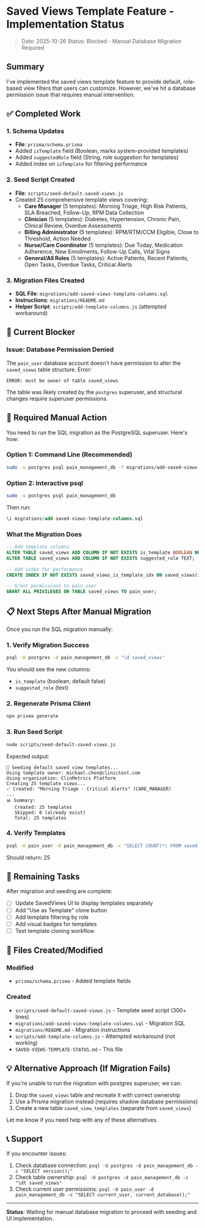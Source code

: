 # Saved Views Template Feature - Implementation Status

> Date: 2025-10-26
> Status: Blocked - Manual Database Migration Required

## Summary

I've implemented the saved views template feature to provide default, role-based view filters that users can customize. However, we've hit a database permission issue that requires manual intervention.

## ✅ Completed Work

### 1. Schema Updates
- **File**: `prisma/schema.prisma`
- Added `isTemplate` field (Boolean, marks system-provided templates)
- Added `suggestedRole` field (String, role suggestion for templates)
- Added index on `isTemplate` for filtering performance

### 2. Seed Script Created
- **File**: `scripts/seed-default-saved-views.js`
- Created 25 comprehensive template views covering:
  - **Care Manager** (5 templates): Morning Triage, High Risk Patients, SLA Breached, Follow-Up, RPM Data Collection
  - **Clinician** (5 templates): Diabetes, Hypertension, Chronic Pain, Clinical Review, Overdue Assessments
  - **Billing Administrator** (5 templates): RPM/RTM/CCM Eligible, Close to Threshold, Action Needed
  - **Nurse/Care Coordinator** (5 templates): Due Today, Medication Adherence, New Enrollments, Follow-Up Calls, Vital Signs
  - **General/All Roles** (5 templates): Active Patients, Recent Patients, Open Tasks, Overdue Tasks, Critical Alerts

### 3. Migration Files Created
- **SQL File**: `migrations/add-saved-views-template-columns.sql`
- **Instructions**: `migrations/README.md`
- **Helper Script**: `scripts/add-template-columns.js` (attempted workaround)

## 🚫 Current Blocker

### Issue: Database Permission Denied

The `pain_user` database account doesn't have permission to alter the `saved_views` table structure. Error:
```
ERROR: must be owner of table saved_views
```

The table was likely created by the `postgres` superuser, and structural changes require superuser permissions.

## 🔧 Required Manual Action

You need to run the SQL migration as the PostgreSQL superuser. Here's how:

### Option 1: Command Line (Recommended)

```bash
sudo -u postgres psql pain_management_db -f migrations/add-saved-views-template-columns.sql
```

### Option 2: Interactive psql

```bash
sudo -u postgres psql pain_management_db
```

Then run:
```sql
\i migrations/add-saved-views-template-columns.sql
```

### What the Migration Does

```sql
-- Add template columns
ALTER TABLE saved_views ADD COLUMN IF NOT EXISTS is_template BOOLEAN NOT NULL DEFAULT false;
ALTER TABLE saved_views ADD COLUMN IF NOT EXISTS suggested_role TEXT;

-- Add index for performance
CREATE INDEX IF NOT EXISTS saved_views_is_template_idx ON saved_views(is_template);

-- Grant permissions to pain_user
GRANT ALL PRIVILEGES ON TABLE saved_views TO pain_user;
```

## 📋 Next Steps After Manual Migration

Once you run the SQL migration manually:

### 1. Verify Migration Success

```bash
psql -U postgres -d pain_management_db -c "\d saved_views"
```

You should see the new columns:
- `is_template` (boolean, default false)
- `suggested_role` (text)

### 2. Regenerate Prisma Client

```bash
npx prisma generate
```

### 3. Run Seed Script

```bash
node scripts/seed-default-saved-views.js
```

Expected output:
```
🔖 Seeding default saved view templates...
Using template owner: michael.chen@clinictest.com
Using organization: ClinMetrics Platform
Creating 25 template views...
✅ Created: "Morning Triage - Critical Alerts" (CARE_MANAGER)
...
📊 Summary:
   Created: 25 templates
   Skipped: 0 (already exist)
   Total: 25 templates
```

### 4. Verify Templates

```bash
psql -U pain_user -d pain_management_db -c "SELECT COUNT(*) FROM saved_views WHERE is_template = true;"
```

Should return: 25

## 🔄 Remaining Tasks

After migration and seeding are complete:

- [ ] Update SavedViews UI to display templates separately
- [ ] Add "Use as Template" clone button
- [ ] Add template filtering by role
- [ ] Add visual badges for templates
- [ ] Test template cloning workflow

## 📁 Files Created/Modified

### Modified
- `prisma/schema.prisma` - Added template fields

### Created
- `scripts/seed-default-saved-views.js` - Template seed script (300+ lines)
- `migrations/add-saved-views-template-columns.sql` - Migration SQL
- `migrations/README.md` - Migration instructions
- `scripts/add-template-columns.js` - Attempted workaround (not working)
- `SAVED-VIEWS-TEMPLATE-STATUS.md` - This file

## 💡 Alternative Approach (If Migration Fails)

If you're unable to run the migration with postgres superuser, we can:

1. Drop the `saved_views` table and recreate it with correct ownership
2. Use a Prisma migration instead (requires shadow database permissions)
3. Create a new table `saved_view_templates` (separate from `saved_views`)

Let me know if you need help with any of these alternatives.

## 📞 Support

If you encounter issues:

1. Check database connection: `psql -U postgres -d pain_management_db -c "SELECT version();"`
2. Check table ownership: `psql -U postgres -d pain_management_db -c "\dt saved_views"`
3. Check current user permissions: `psql -U pain_user -d pain_management_db -c "SELECT current_user, current_database();"`

---

**Status**: Waiting for manual database migration to proceed with seeding and UI implementation.
